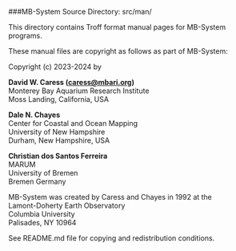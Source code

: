 ###MB-System Source Directory: src/man/

This directory contains Troff format manual pages for MB-System programs.

These manual files are copyright as follows as part of MB-System:

Copyright (c) 2023-2024 by  

**David W. Caress (caress@mbari.org)**  
Monterey Bay Aquarium Research Institute  
Moss Landing, California, USA 

**Dale N. Chayes**  
Center for Coastal and Ocean Mapping  
University of New Hampshire  
Durham, New Hampshire, USA  

**Christian dos Santos Ferreira**  
MARUM  
University of Bremen  
Bremen Germany  

MB-System was created by Caress and Chayes in 1992 at the  
Lamont-Doherty Earth Observatory  
Columbia University  
Palisades, NY 10964  

See README.md file for copying and redistribution conditions.  
